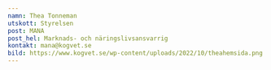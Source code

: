 ```yaml
---
namn: Thea Tonneman
utskott: Styrelsen
post: MANA
post_hel: Marknads- och näringslivsansvarrig
kontakt: mana@kogvet.se
bild: https://www.kogvet.se/wp-content/uploads/2022/10/theahemsida.png
---
```

